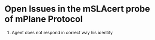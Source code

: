 # Open Issues in the mSLAcert probe of mPlane Protocol
1. Agent does not respond in correct way his identity